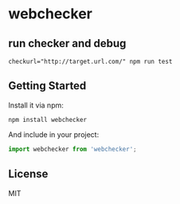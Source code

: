 # webchecker

## run checker and debug

```
checkurl="http://target.url.com/" npm run test
```

## Getting Started

Install it via npm:

```shell
npm install webchecker
```

And include in your project:

```javascript
import webchecker from 'webchecker';
```



## License

MIT
